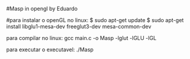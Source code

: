 #Masp in opengl by Eduardo

#para instalar o openGL no linux:
$ sudo apt-get update
$ sudo apt-get install libglu1-mesa-dev freeglut3-dev mesa-common-dev

para compilar no linux:
gcc main.c -o Masp -lglut -lGLU -lGL

para executar o executavel:
./Masp
